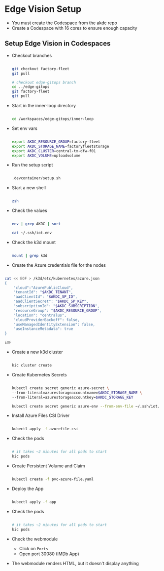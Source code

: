 # Edge Vision Setup

- You must create the Codespace from the akdc repo
- Create a Codespace with 16 cores to ensure enough capacity

## Setup Edge Vision in Codespaces

- Checkout branches

  ```bash

  git checkout factory-fleet
  git pull

  # checkout edge-gitops branch
  cd ../edge-gitops
  git factory-fleet
  git pull

  ```

- Start in the inner-loop directory

  ```bash

  cd /workspaces/edge-gitops/inner-loop

  ```

- Set env vars

  ```bash

  export AKDC_RESOURCE_GROUP=factory-fleet
  export AKDC_STORAGE_NAME=factoryfleetstorage
  export AKDC_CLUSTER=central-tx-dfw-f01
  export AKDC_VOLUME=uploadvolume

  ```

- Run the setup script

  ```bash

  .devcontainer/setup.sh

  ```

- Start a new shell

  ```bash

  zsh

  ```

- Check the values

  ```bash

  env | grep AKDC | sort

  cat ~/.ssh/iot.env

  ```

- Check the k3d mount

  ```bash

  mount | grep k3d

  ```

- Create the Azure credentials file for the nodes

```bash

cat << EOF > /k3d/etc/kubernetes/azure.json
{
    "cloud":"AzurePublicCloud",
    "tenantId": "$AKDC_TENANT",
    "aadClientId": "$AKDC_SP_ID",
    "aadClientSecret": "$AKDC_SP_KEY",
    "subscriptionId": "$AKDC_SUBSCRIPTION",
    "resourceGroup": "$AKDC_RESOURCE_GROUP",
    "location": "centralus",
    "cloudProviderBackoff": false,
    "useManagedIdentityExtension": false,
    "useInstanceMetadata": true
}

EOF

```

- Create a new k3d cluster

    ```bash

    kic cluster create

    ```

- Create Kubernetes Secrets

  ```bash

  kubectl create secret generic azure-secret \
  --from-literal=azurestorageaccountname=$AKDC_STORAGE_NAME \
  --from-literal=azurestorageaccountkey=$AKDC_STORAGE_KEY

  kubectl create secret generic azure-env --from-env-file ~/.ssh/iot.env

  ```

- Install Azure Files CSI Driver

  ```bash

  kubectl apply -f azurefile-csi

  ```

- Check the pods

  ```bash

  # it takes ~2 minutes for all pods to start
  kic pods

  ```

- Create Persistent Volume and Claim

  ```bash

  kubectl create -f pvc-azure-file.yaml

  ```

- Deploy the App

  ```bash

  kubectl apply -f app

  ```

- Check the pods

  ```bash

  # it takes ~2 minutes for all pods to start
  kic pods

  ```

- Check the webmodule
  - Click on `Ports`
  - Open port 30080 (IMDb App)
- The webmodule renders HTML, but it doesn't display anything
